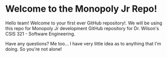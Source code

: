 # Welcome to the Monopoly Jr Repo!
Hello team! Welcome to your first ever GitHub repository!. We will be using this repo for Monopoly Jr development GitHub repository for Dr. Wilson's CSIS 321 - Software Engineering.

Have any questions? Me too... I have very little idea as to anything that I'm doing. So you're not alone!
